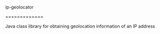 ip-geolocator

=============

Java class library for obtaining geolocation information of an IP address
